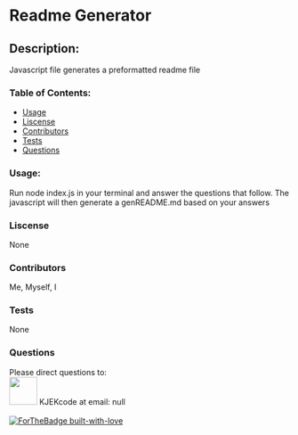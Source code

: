 # Readme Generator
## Description:
Javascript file generates a preformatted readme file
### Table of Contents:
- [Usage](#usage)
- [Liscense](#liscense)
- [Contributors](#contributors)
- [Tests](#tests)
- [Questions](#questions)
### Usage:
Run node index.js in your terminal and answer the questions that follow. The javascript will then generate a genREADME.md based on your answers
### Liscense
None
### Contributors
Me, Myself, I
### Tests
None
### Questions
Please direct questions to:<br>
<img src="https://avatars2.githubusercontent.com/u/26723326?v=4" width='50px'/> KJEKcode at email: null
<br><br>
[![ForTheBadge built-with-love](http://ForTheBadge.com/images/badges/built-with-love.svg)](https://GitHub.com/Naereen/)